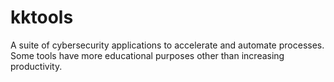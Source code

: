 # kktools
A suite of cybersecurity applications to accelerate and automate processes. Some tools have more educational purposes other than increasing productivity.
